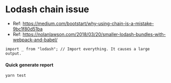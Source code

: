 # Lodash chain issue

- Ref: https://medium.com/bootstart/why-using-chain-is-a-mistake-9bc1f80d51ba
- Ref: https://nolanlawson.com/2018/03/20/smaller-lodash-bundles-with-webpack-and-babel/

```
import _ from "lodash"; // Import everything. It causes a large output.
```

#### Quick generate report

```
yarn test
```
